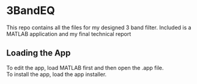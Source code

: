 # 3BandEQ
This repo contains all the files for my designed 3 band filter. Included is a MATLAB application and my final technical report

## Loading the App
To edit the app, load MATLAB first and then open the .app file. <br>
To install the app, load the app installer.
